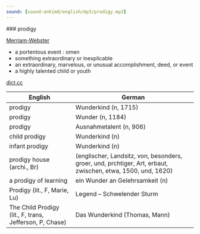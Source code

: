 ```yaml
---
sound: [sound:ankimd/english/mp3/prodigy.mp3]
---
```


\### prodigy

[Merriam-Webster](https://www.merriam-webster.com/dictionary/prodigy)

- a portentous event : omen
- something extraordinary or inexplicable
- an extraordinary, marvelous, or unusual accomplishment, deed, or event
- a highly talented child or youth

[dict.cc](https://www.dict.cc/prodigy)

| English        | German       |
| -------------- | ------------ |
| prodigy | Wunderkind (n, 1715) |
| prodigy | Wunder (n, 1184) |
| prodigy | Ausnahmetalent (n, 906) |
| child prodigy | Wunderkind (n) |
| infant prodigy | Wunderkind (n) |
| prodigy house (archi., Br) |  (englischer, Landsitz, von, besonders, groer, und, prchtiger, Art, erbaut, zwischen, etwa, 1500, und, 1620) |
| a prodigy of learning | ein Wunder an Gelehrsamkeit (n) |
| Prodigy (lit., F, Marie, Lu) | Legend – Schwelender Sturm |
| The Child Prodigy (lit., F, trans, Jefferson, P, Chase) | Das Wunderkind (Thomas, Mann) |
